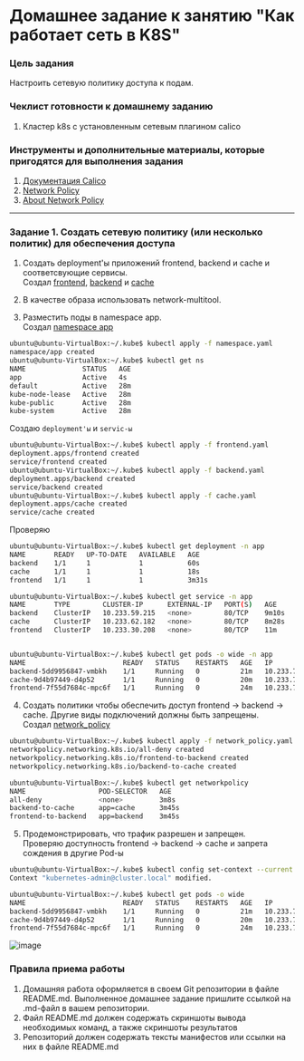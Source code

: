 # Домашнее задание к занятию "Как работает сеть в K8S"

### Цель задания

Настроить сетевую политику доступа к подам.

### Чеклист готовности к домашнему заданию

1. Кластер k8s с установленным сетевым плагином calico

### Инструменты и дополнительные материалы, которые пригодятся для выполнения задания

1. [Документация Calico](https://www.tigera.io/project-calico/)
2. [Network Policy](https://kubernetes.io/docs/concepts/services-networking/network-policies/)
3. [About Network Policy](https://docs.projectcalico.org/about/about-network-policy)

-----

### Задание 1. Создать сетевую политику (или несколько политик) для обеспечения доступа

1. Создать deployment'ы приложений frontend, backend и cache и соответсвующие сервисы.  
Создал [frontend](https://github.com/AlekseyDrobnyi/netology_devops/blob/main/14.3/yml/frontend.yaml), [backend](https://github.com/AlekseyDrobnyi/netology_devops/blob/main/14.3/yml/backend.yaml) и [cache](https://github.com/AlekseyDrobnyi/netology_devops/blob/main/14.3/yml/cache.yaml)

2. В качестве образа использовать network-multitool. 
3. Разместить поды в namespace app.   
Создал [namespace app](https://github.com/AlekseyDrobnyi/netology_devops/blob/main/14.3/yml/namespace.yaml)  
```bash
ubuntu@ubuntu-VirtualBox:~/.kube$ kubectl apply -f namespace.yaml 
namespace/app created
ubuntu@ubuntu-VirtualBox:~/.kube$ kubectl get ns
NAME              STATUS   AGE
app               Active   4s
default           Active   28m
kube-node-lease   Active   28m
kube-public       Active   28m
kube-system       Active   28m
```
Создаю `deployment'ы` и `servic-ы`  
```bash
ubuntu@ubuntu-VirtualBox:~/.kube$ kubectl apply -f frontend.yaml 
deployment.apps/frontend created
service/frontend created
ubuntu@ubuntu-VirtualBox:~/.kube$ kubectl apply -f backend.yaml 
deployment.apps/backend created
service/backend created
ubuntu@ubuntu-VirtualBox:~/.kube$ kubectl apply -f cache.yaml 
deployment.apps/cache created
service/cache created
```
Проверяю
```bash
ubuntu@ubuntu-VirtualBox:~/.kube$ kubectl get deployment -n app
NAME       READY   UP-TO-DATE   AVAILABLE   AGE
backend    1/1     1            1           60s
cache      1/1     1            1           18s
frontend   1/1     1            1           3m31s

ubuntu@ubuntu-VirtualBox:~/.kube$ kubectl get service -n app
NAME       TYPE        CLUSTER-IP      EXTERNAL-IP   PORT(S)   AGE
backend    ClusterIP   10.233.59.215   <none>        80/TCP    9m10s
cache      ClusterIP   10.233.62.182   <none>        80/TCP    8m28s
frontend   ClusterIP   10.233.30.208   <none>        80/TCP    11m


ubuntu@ubuntu-VirtualBox:~/.kube$ kubectl get pods -o wide -n app
NAME                        READY   STATUS    RESTARTS   AGE   IP            NODE    NOMINATED NODE   READINESS GATES
backend-5dd9956847-vmbkh    1/1     Running   0          21m   10.233.75.4   node2   <none>           <none>
cache-9d4b97449-d4p52       1/1     Running   0          20m   10.233.75.5   node2   <none>           <none>
frontend-7f55d7684c-mpc6f   1/1     Running   0          24m   10.233.75.3   node2   <none>           <none>
```

4. Создать политики чтобы обеспечить доступ frontend -> backend -> cache. Другие виды подключений должны быть запрещены.  
Создал [network_policy](https://github.com/AlekseyDrobnyi/netology_devops/blob/main/14.3/yml/network_policy.yaml)  
```bash
ubuntu@ubuntu-VirtualBox:~/.kube$ kubectl apply -f network_policy.yaml 
networkpolicy.networking.k8s.io/all-deny created
networkpolicy.networking.k8s.io/frontend-to-backend created
networkpolicy.networking.k8s.io/backend-to-cache created

ubuntu@ubuntu-VirtualBox:~/.kube$ kubectl get networkpolicy
NAME                  POD-SELECTOR   AGE
all-deny              <none>         3m8s
backend-to-cache      app=cache      3m45s
frontend-to-backend   app=backend    3m45s
```

5. Продемонстрировать, что трафик разрешен и запрещен.  
Проверяю доступность frontend -> backend -> cache и запрета сождения в другие Pod-ы  
```bash
ubuntu@ubuntu-VirtualBox:~/.kube$ kubectl config set-context --current --namespace=app
Context "kubernetes-admin@cluster.local" modified.
```
```bash
ubuntu@ubuntu-VirtualBox:~/.kube$ kubectl get pods -o wide
NAME                        READY   STATUS    RESTARTS   AGE   IP            NODE    NOMINATED NODE   READINESS GATES
backend-5dd9956847-vmbkh    1/1     Running   0          21m   10.233.75.4   node2   <none>           <none>
cache-9d4b97449-d4p52       1/1     Running   0          20m   10.233.75.5   node2   <none>           <none>
frontend-7f55d7684c-mpc6f   1/1     Running   0          24m   10.233.75.3   node2   <none>           <none>
```

![image](https://github.com/AlekseyDrobnyi/netology_devops/assets/99823951/fdadf0b2-b089-48ab-b8c7-afe56737852d)


### Правила приема работы

1. Домашняя работа оформляется в своем Git репозитории в файле README.md. Выполненное домашнее задание пришлите ссылкой на .md-файл в вашем репозитории.
2. Файл README.md должен содержать скриншоты вывода необходимых команд, а также скриншоты результатов
3. Репозиторий должен содержать тексты манифестов или ссылки на них в файле README.md

